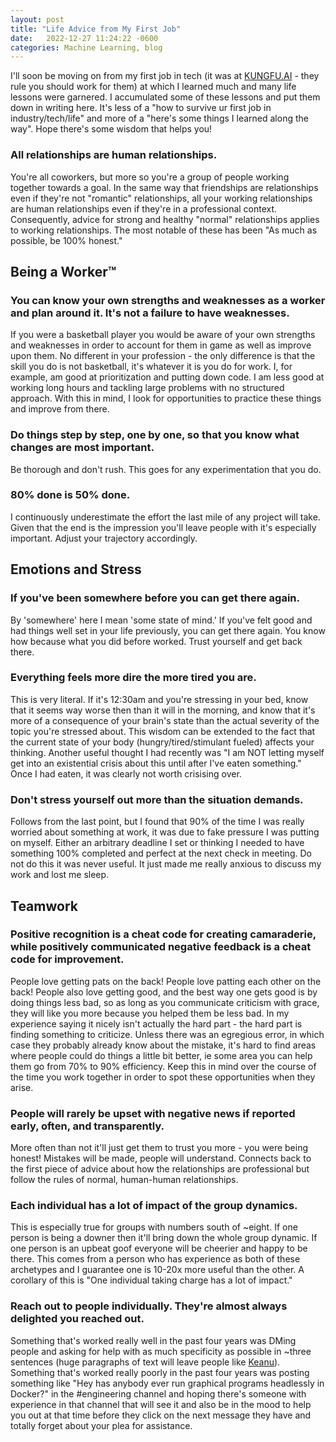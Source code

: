 ```yaml
---
layout: post
title: "Life Advice from My First Job"
date:   2022-12-27 11:24:22 -0600
categories: Machine Learning, blog
---
```


I'll soon be moving on from my first job in tech (it was at [KUNGFU.AI](kungfu.ai) - they rule you should work for them) at which I learned much and many life lessons were garnered. I accumulated some of these lessons and put them down in writing here. It's less of a "how to survive ur first job in industry/tech/life" and more of a "here's some things I learned along the way". Hope there's some wisdom that helps you!

### All relationships are human relationships. 
You're all coworkers, but more so you're a group of people working together towards a goal. In the same way that friendships are relationships even if they're not "romantic" relationships, all your working relationships are human relationships even if they're in a professional context. Consequently, advice for strong and healthy "normal" relationships applies to working relationships. The most notable of these has been "As much as possible, be 100% honest."


## Being a Worker™
### You can know your own strengths and weaknesses as a worker and plan around it. It's not a failure to have weaknesses.
If you were a basketball player you would be aware of your own strengths and weaknesses in order to account for them in game as well as improve upon them. No different in your profession - the only difference is that the skill you do is not basketball, it's whatever it is you do for work. I, for example, am good at prioritization and putting down code. I am less good at working long hours and tackling large problems with no structured approach. With this in mind, I look for opportunities to practice these things and improve from there. 

### Do things step by step, one by one, so that you know what changes are most important.
Be thorough and don't rush. This goes for any experimentation that you do.
### 80% done is 50% done.
I continuously underestimate the effort the last mile of any project will take. Given that the end is the impression you'll leave people with it's especially important. Adjust your trajectory accordingly.

## Emotions and Stress 
### If you've been somewhere before you can get there again.
By 'somewhere' here I mean 'some state of mind.' If you've felt good and had things well set in your life previously, you can get there again. You know how because what you did before worked. Trust yourself and get back there.

### Everything feels more dire the more tired you are.
This is very literal. If it's 12:30am and you're stressing in your bed, know that it seems way worse then than it will in the morning, and know that it's more of a consequence of your brain's state than the actual severity of the topic you're stressed about. This wisdom can be extended to the fact that the current state of your body (hungry/tired/stimulant fueled) affects your thinking. Another useful thought I had recently was "I am NOT letting myself get into an existential crisis about this until after I've eaten something." Once I had eaten, it was clearly not worth crisising over.  

### Don't stress yourself out more than the situation demands.
Follows from the last point, but I found that 90% of the time I was really worried about something at work, it was due to fake pressure I was putting on myself. Either an arbitrary deadline I set or thinking I needed to have something 100% completed and perfect at the next check in meeting. Do not do this it was never useful. It just made me really anxious to discuss my work and lost me sleep.


## Teamwork
### Positive recognition is a cheat code for creating camaraderie, while positively communicated negative feedback is a cheat code for improvement.
People love getting pats on the back! People love patting each other on the back! People also love getting good, and the best way one gets good is by doing things less bad, so as long as you communicate criticism with grace, they will like you more because you helped them be less bad. In my experience saying it nicely isn't actually the hard part - the hard part is finding something to criticize. Unless there was an egregious error, in which case they probably already know about the mistake, it's hard to find areas where people could do things a little bit better, ie some area you can help them go from 70% to 90% efficiency. Keep this in mind over the course of the time you work together in order to spot these opportunities when they arise.

### People will rarely be upset with negative news if reported early, often, and transparently.
More often than not it'll just get them to trust you more - you were being honest! Mistakes will be made, people will understand. Connects back to the first piece of advice about how the relationships are professional but follow the rules of normal, human-human relationships. 

### Each individual has a lot of impact of the group dynamics. 
This is especially true for groups with numbers south of ~eight. If one person is being a downer then it'll bring down the whole group dynamic. If one person is an upbeat goof everyone will be cheerier and happy to be there. This comes from a person who has experience as both of these archetypes and I guarantee one is 10-20x more useful than the other. A corollary of this is "One individual taking charge has a lot of impact."

### Reach out to people individually. They're almost always delighted you reached out.
Something that's worked really well in the past four years was DMing people and asking for help with as much specificity as possible in ~three sentences (huge paragraphs of text will leave people like [Keanu](https://i.kym-cdn.com/entries/icons/facebook/000/034/711/Screen_Shot_2020-07-24_at_11.33.38_AM.jpg)). Something that's worked really poorly in the past four years was posting something like "Hey has anybody ever run graphical programs headlessly in Docker?" in the #engineering channel and hoping there's someone with experience in that channel that will see it and also be in the mood to help you out at that time before they click on the next message they have and totally forget about your plea for assistance.

<!-- ### Getting along well "well-oils" your team regardless of the task said team is trying to do. -->